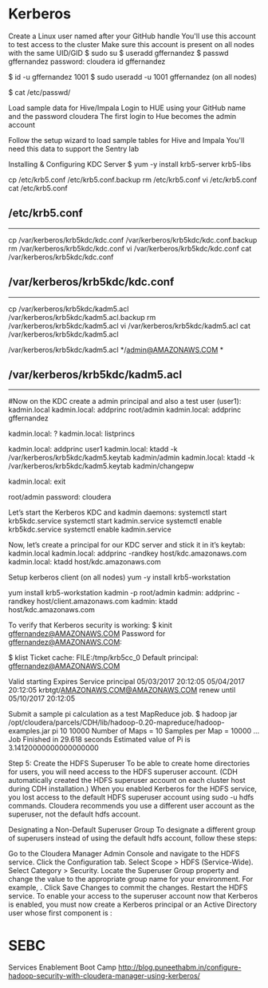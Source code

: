 # Kerberos

Create a Linux user named after your GitHub handle
You'll use this account to test access to the cluster
Make sure this account is present on all nodes with the same UID/GID
$ sudo su
$ useradd gffernandez
$ passwd gffernandez
password: cloudera
id gffernandez

$ id -u gffernandez
1001
$ sudo useradd -u 1001 gffernandez (on all nodes)

$ cat /etc/passwd/


Load sample data for Hive/Impala
Login to HUE using your GitHub name and the password cloudera
The first login to Hue becomes the admin account


Follow the setup wizard to load sample tables for Hive and Impala
You'll need this data to support the Sentry lab



Installing & Configuring KDC Server
$ yum -y install krb5-server krb5-libs

cp /etc/krb5.conf /etc/krb5.conf.backup
rm /etc/krb5.conf
vi /etc/krb5.conf 
cat /etc/krb5.conf

/etc/krb5.conf
-------------------------------------------------------------------
-------------------------------------------------------------------

cp /var/kerberos/krb5kdc/kdc.conf /var/kerberos/krb5kdc/kdc.conf.backup
rm /var/kerberos/krb5kdc/kdc.conf
vi /var/kerberos/krb5kdc/kdc.conf
cat /var/kerberos/krb5kdc/kdc.conf

/var/kerberos/krb5kdc/kdc.conf
-------------------------------------------------------------------
-------------------------------------------------------------------


 cp /var/kerberos/krb5kdc/kadm5.acl /var/kerberos/krb5kdc/kadm5.acl.backup
 rm /var/kerberos/krb5kdc/kadm5.acl
 vi /var/kerberos/krb5kdc/kadm5.acl
 cat /var/kerberos/krb5kdc/kadm5.acl
 
 /var/kerberos/krb5kdc/kadm5.acl
 */admin@AMAZONAWS.COM     *

 
 /var/kerberos/krb5kdc/kadm5.acl
 -------------------------------------------------------------------
 -------------------------------------------------------------------
 
 
#Now on the KDC create a admin principal and also a test user (user1):
kadmin.local
kadmin.local:  addprinc root/admin
kadmin.local:  addprinc gffernandez


kadmin.local:  ?
kadmin.local:  listprincs


kadmin.local:  addprinc user1
kadmin.local:  ktadd -k /var/kerberos/krb5kdc/kadm5.keytab kadmin/admin
kadmin.local:  ktadd -k /var/kerberos/krb5kdc/kadm5.keytab kadmin/changepw

kadmin.local:  exit

root/admin password: cloudera


Let’s start the Kerberos KDC and kadmin daemons:
systemctl start krb5kdc.service
systemctl start kadmin.service
systemctl enable krb5kdc.service
systemctl enable kadmin.service

 
Now, let’s create a principal for our KDC server and stick it in it’s keytab:
kadmin.local
kadmin.local:  addprinc -randkey host/kdc.amazonaws.com
kadmin.local:  ktadd host/kdc.amazonaws.com


Setup kerberos client (on all nodes)
yum -y install krb5-workstation

yum install krb5-workstation
kadmin -p root/admin
kadmin:  addprinc -randkey host/client.amazonaws.com
kadmin:  ktadd host/kdc.amazonaws.com
		
	
		
To verify that Kerberos security is working:
$ kinit gffernandez@AMAZONAWS.COM
Password for gffernandez@AMAZONAWS.COM:

$ klist
Ticket cache: FILE:/tmp/krb5cc_0
Default principal: gffernandez@AMAZONAWS.COM

Valid starting       Expires              Service principal
05/03/2017 20:12:05  05/04/2017 20:12:05  krbtgt/AMAZONAWS.COM@AMAZONAWS.COM
        renew until 05/10/2017 20:12:05


Submit a sample pi calculation as a test MapReduce job.
$ hadoop jar /opt/cloudera/parcels/CDH/lib/hadoop-0.20-mapreduce/hadoop-examples.jar pi 10 10000
Number of Maps  = 10
Samples per Map = 10000
...
Job Finished in 29.618 seconds
Estimated value of Pi is 3.14120000000000000000




Step 5: Create the HDFS Superuser
To be able to create home directories for users, you will need access to the HDFS superuser account. (CDH automatically created the HDFS superuser account on each cluster host during CDH installation.) When you enabled Kerberos for the HDFS service, you lost access to the default HDFS superuser account using sudo -u hdfs commands. Cloudera recommends you use a different user account as the superuser, not the default hdfs account.

Designating a Non-Default Superuser Group
To designate a different group of superusers instead of using the default hdfs account, follow these steps:

Go to the Cloudera Manager Admin Console and navigate to the HDFS service.
Click the Configuration tab.
Select Scope > HDFS (Service-Wide).
Select Category > Security.
Locate the Superuser Group property and change the value to the appropriate group name for your environment. For example, <superuser>.
Click Save Changes to commit the changes.
Restart the HDFS service.
To enable your access to the superuser account now that Kerberos is enabled, you must now create a Kerberos principal or an Active Directory user whose first component is <superuser>:




# SEBC
Services Enablement Boot Camp
http://blog.puneethabm.in/configure-hadoop-security-with-cloudera-manager-using-kerberos/

		
